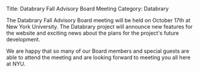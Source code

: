 Title: Databrary Fall Advisory Board Meeting 
Category: Databrary

The Databrary Fall Advisory Board meeting will be held on October 17th at New York University. The Databrary project will announce new features for the website and exciting news about the plans for the project's future development.

We are happy that so many of our Board members and special guests are able to attend the meeting and are looking forward to meeting you all here at NYU. 